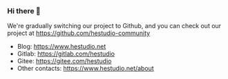 ### Hi there 👋

We're gradually switching our project to Github, and you can check out our project at https://github.com/hestudio-community

- Blog: https://www.hestudio.net
- Gitlab: https://gitlab.com/hestudio
- Gitee: https://gitee.com/hestudio
- Other contacts: https://www.hestudio.net/about
